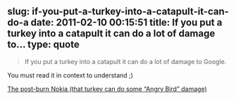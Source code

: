 slug: if-you-put-a-turkey-into-a-catapult-it-can-do-a
date: 2011-02-10 00:15:51
title: If you put a turkey into a catapult it can do a lot of damage to...
type: quote
---

> If you put a turkey into a catapult it can do a lot of damage to Google.

You must read it in context to understand ;)

 [The post-burn Nokia (that turkey can do some “Angry Bird” damage)](http://scobleizer.com/2011/02/09/the-post-burn-nokia-vic-at-google-better-watch-out/)

